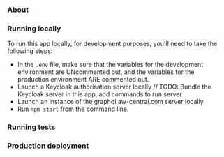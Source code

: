 ### About

### Running locally

To run this app locally, for development purposes, you'll need to take the following steps:

- In the `.env` file, make sure that the variables for the development environment are UNcommented out, and the variables for the production environment ARE commented out.
- Launch a Keycloak authorisation server locally // TODO: Bundle the Keycloak server in this app, add commands to run server
- Launch an instance of the graphql.aw-central.com server locally
- Run `npm start` from the command line.

### Running tests

### Production deployment
